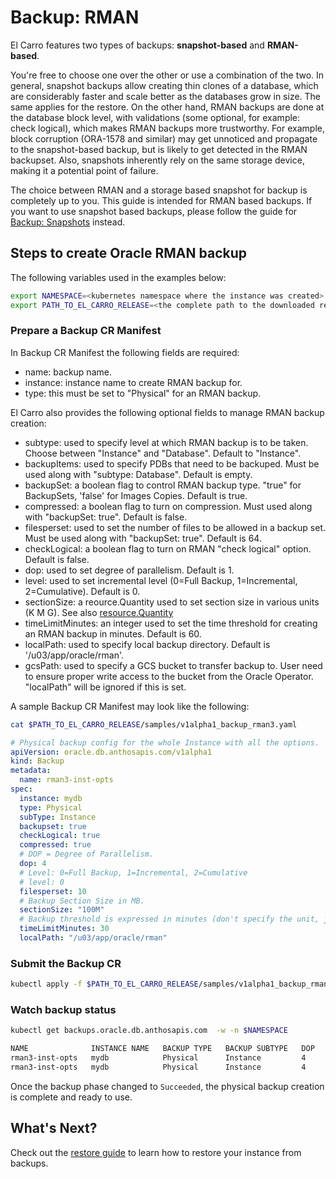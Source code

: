 # Backup: RMAN

El Carro features two types of backups: **snapshot-based** and **RMAN-based**.

You're free to choose one over the other or use a combination of the two. In
general, snapshot backups allow creating thin clones of a database, which are
considerably faster and scale better as the databases grow in size. The same
applies for the restore. On the other hand, RMAN backups are done at the
database block level, with validations (some optional, for example: check
logical), which makes RMAN backups more trustworthy. For example, block
corruption (ORA-1578 and similar) may get unnoticed and propagate to the
snapshot-based backup, but is likely to get detected in the RMAN backupset.
Also, snapshots inherently rely on the same storage device, making it a
potential point of failure.

The choice between RMAN and a storage based snapshot for backup is completely up
to you. This guide is intended for RMAN based backups. If you want to use
snapshot based backups, please follow the guide for [Backup: Snapshots](snapshot-backups.md) instead.

## Steps to create Oracle RMAN backup

The following variables used in the examples below:

```sh
export NAMESPACE=<kubernetes namespace where the instance was created>
export PATH_TO_EL_CARRO_RELEASE=<the complete path to the downloaded release directory>
```

### Prepare a Backup CR Manifest

In Backup CR Manifest the following fields are required:
* name: backup name.
* instance: instance name to create RMAN backup for.
* type: this must be set to "Physical" for an RMAN backup.

El Carro also provides the following optional fields to manage RMAN backup
creation:

* subtype: used to specify level at which RMAN backup is to be taken. Choose between "Instance" and "Database". Default to "Instance".
* backupItems: used to specify PDBs that need to be backuped. Must be used along with "subtype: Database". Default is empty.
* backupSet: a boolean flag to control RMAN backup type. "true" for BackupSets, 'false' for Images Copies. Default is true.
* compressed: a boolean flag to turn on compression. Must used along with "backupSet: true". Default is false.
* filesperset: used to set the number of files to be allowed in a backup set. Must be used along with "backupSet: true". Default is 64.
* checkLogical: a boolean flag to turn on RMAN "check logical" option. Default is false.
* dop: used to set degree of parallelism. Default is 1.
* level: used to set incremental level (0=Full Backup, 1=Incremental, 2=Cumulative). Default is 0.
* sectionSize: a reource.Quantity used to set section size in various units (K M G). See also [resource.Quantity](https://pkg.go.dev/k8s.io/apimachinery/pkg/api/resource#Quantity)
* timeLimitMinutes: an integer used to set the time threshold for creating an RMAN backup in minutes. Default is 60.
* localPath: used to specify local backup directory. Default is '/u03/app/oracle/rman'.
* gcsPath: used to specify a GCS bucket to transfer backup to. User need to ensure proper write access to the bucket from the Oracle Operator. "localPath" will be ignored if this is set.

A sample Backup CR Manifest may look like the following:
```sh
cat $PATH_TO_EL_CARRO_RELEASE/samples/v1alpha1_backup_rman3.yaml
```

```yaml
# Physical backup config for the whole Instance with all the options.
apiVersion: oracle.db.anthosapis.com/v1alpha1
kind: Backup
metadata:
  name: rman3-inst-opts
spec:
  instance: mydb
  type: Physical
  subType: Instance
  backupset: true
  checkLogical: true
  compressed: true
  # DOP = Degree of Parallelism.
  dop: 4
  # Level: 0=Full Backup, 1=Incremental, 2=Cumulative
  # level: 0
  filesperset: 10
  # Backup Section Size in MB.
  sectionSize: "100M"
  # Backup threshold is expressed in minutes (don't specify the unit, just the integer).
  timeLimitMinutes: 30
  localPath: "/u03/app/oracle/rman"
```

### Submit the Backup CR

```sh
kubectl apply -f $PATH_TO_EL_CARRO_RELEASE/samples/v1alpha1_backup_rman3.yaml -n $NAMESPACE
```


### Watch backup status

```sh
kubectl get backups.oracle.db.anthosapis.com  -w -n $NAMESPACE
```

```sh
NAME              INSTANCE NAME   BACKUP TYPE   BACKUP SUBTYPE   DOP   BS/IC   GCS PATH    PHASE        BACKUP ID                        BACKUP TIME
rman3-inst-opts   mydb            Physical      Instance         4                         InProgress   mydb-20210430-phys-826537073     20210420173733
rman3-inst-opts   mydb            Physical      Instance         4                         Succeeded    mydb-20210430-phys-826537073     20210420173733
```

Once the backup phase changed to `Succeeded`, the physical backup creation is complete and ready to use.

## What's Next?

Check out the [restore guide](restore-from-backups.md) to learn how to restore
your instance from backups.
